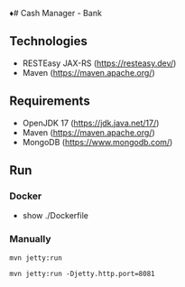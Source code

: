 ♦# Cash Manager - Bank

## Technologies

- RESTEasy JAX-RS (https://resteasy.dev/)
- Maven (https://maven.apache.org/)

## Requirements

- OpenJDK 17 (https://jdk.java.net/17/)
- Maven (https://maven.apache.org/)
- MongoDB (https://www.mongodb.com/)

## Run

### Docker

- show ./Dockerfile

### Manually

```
mvn jetty:run

mvn jetty:run -Djetty.http.port=8081
```


